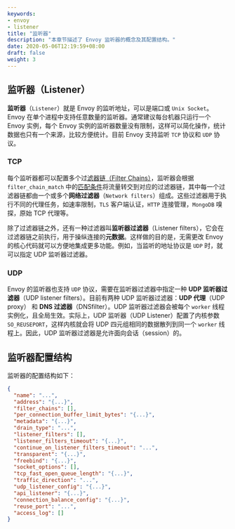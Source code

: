 ```yaml
---
keywords:
- envoy
- listener
title: "监听器"
description: "本章节描述了 Envoy 监听器的概念及其配置结构。"
date: 2020-05-06T12:19:59+08:00
draft: false
weight: 3
---
```


## 监听器（Listener）

**监听器**（`Listener`）就是 Envoy 的监听地址，可以是端口或 `Unix Socket`。Envoy 在单个进程中支持任意数量的监听器。通常建议每台机器只运行一个 Envoy 实例，每个 Envoy 实例的监听器数量没有限制，这样可以简化操作，统计数据也只有一个来源，比较方便统计。目前 Envoy 支持监听 `TCP` 协议和 `UDP` 协议。

### TCP

每个监听器都可以配置多个过[滤器链（Filter Chains）](https://www.envoyproxy.io/docs/envoy/latest/api-v3/config/listener/v3/listener_components.proto#envoy-v3-api-msg-config-listener-v3-filterchain)，监听器会根据 `filter_chain_match` 中的[匹配条件](https://www.envoyproxy.io/docs/envoy/latest/api-v3/config/listener/v3/listener_components.proto#envoy-v3-api-msg-config-listener-v3-filterchainmatch)将流量转交到对应的过滤器链，其中每一个过滤器链都由一个或多个**网络过滤器**（`Network filters`）组成。这些过滤器用于执行不同的代理任务，如速率限制，`TLS` 客户端认证，`HTTP` 连接管理，`MongoDB` 嗅探，原始 TCP 代理等。

除了过滤器链之外，还有一种过滤器叫**监听器过滤器**（Listener filters），它会在过滤器链之前执行，用于操纵连接的**元数据**。这样做的目的是，无需更改 Envoy 的核心代码就可以方便地集成更多功能。例如，当监听的地址协议是 `UDP` 时，就可以指定 UDP 监听器过滤器。

### UDP

Envoy 的监听器也支持 `UDP` 协议，需要在监听器过滤器中指定一种 **UDP 监听器过滤器**（UDP listener filters）。目前有两种 UDP 监听器过滤器：**UDP 代理**（UDP proxy） 和 **DNS 过滤器**（DNSfilter）。UDP 监听器过滤器会被每个 `worker` 线程实例化，且全局生效。实际上，UDP 监听器（UDP Listener）配置了内核参数 `SO_REUSEPORT`，这样内核就会将 UDP 四元组相同的数据散列到同一个 `worker` 线程上。因此，UDP 监听器过滤器是允许面向会话（session）的。

## 监听器配置结构

监听器的配置结构如下：

```json
{
  "name": "...",
  "address": "{...}",
  "filter_chains": [],
  "per_connection_buffer_limit_bytes": "{...}",
  "metadata": "{...}",
  "drain_type": "...",
  "listener_filters": [],
  "listener_filters_timeout": "{...}",
  "continue_on_listener_filters_timeout": "...",
  "transparent": "{...}",
  "freebind": "{...}",
  "socket_options": [],
  "tcp_fast_open_queue_length": "{...}",
  "traffic_direction": "...",
  "udp_listener_config": "{...}",
  "api_listener": "{...}",
  "connection_balance_config": "{...}",
  "reuse_port": "...",
  "access_log": []
}
```

